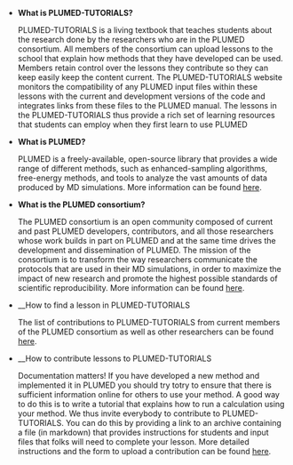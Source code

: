 * __What is PLUMED-TUTORIALS?__

  PLUMED-TUTORIALS is a living textbook that teaches students about the research done by the researchers who are in the PLUMED consortium.
  All members of the consortium can upload lessons to the school that explain how methods that they have developed can be used.  Members
  retain control over the lessons they contribute so they can keep easily keep the content current.  The PLUMED-TUTORIALS website monitors the 
  compatibility of any PLUMED input files within these lessons with the current and development versions of the code and integrates links 
  from these files to the PLUMED manual.  The lessons in the PLUMED-TUTORIALS thus provide a rich set of learning resources that students can
  employ when they first learn to use PLUMED

* __What is PLUMED?__

  PLUMED is a freely-available, open-source library that provides a wide range of different methods, such as enhanced-sampling algorithms, free-energy methods, and tools to analyze the vast amounts
  of data produced by MD simulations. More information can be found [here](http://www.plumed.org).

* __What is the PLUMED consortium?__

  The PLUMED consortium is an open community composed of current and past PLUMED developers, contributors,
  and all those researchers whose work builds in part on PLUMED and at the same time drives
  the development and dissemination of PLUMED.
  The mission of the consortium is to transform the way researchers communicate the
  protocols that are used in their MD simulations, in order to maximize the impact of
  new research and promote the highest possible standards of scientific reproducibility.
  More information can be found [here](http://www.plumed-nest.org/consortium.md).

* __How to find a lesson in PLUMED-TUTORIALS

  The list of contributions to PLUMED-TUTORIALS from current members of the PLUMED consortium as well as other researchers
  can be found [here](browse.md).

* __How to contribute lessons to PLUMED-TUTORIALS

  Documentation matters! If you have developed a new method and implemented it in PLUMED you should 
  try totry to ensure that there is sufficient information online for others to use your method. A good way to 
  do this is to write a tutorial that explains how to run a calculation using your method.  We thus invite
  everybody to contribute to PLUMED-TUTORIALS. You can do this by providing
  a link to an archive containing a file (in markdown) that provides instructions for students and input files 
  that folks will need to complete your lesson. 
  More detailed instructions and the form to upload a contribution can be found [here](contribute.md).

